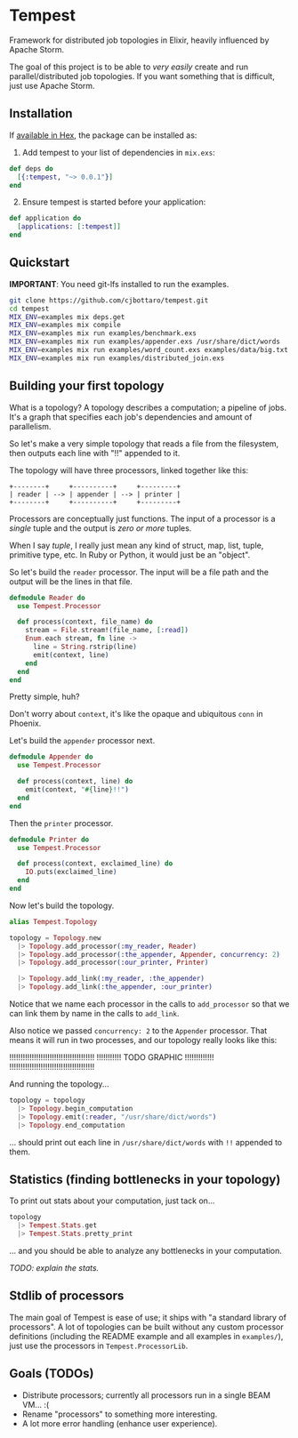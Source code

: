 # Tempest

Framework for distributed job topologies in Elixir, heavily influenced by
Apache Storm.

The goal of this project is to be able to _very easily_ create and run
parallel/distributed job topologies. If you want something that is difficult,
just use Apache Storm.

## Installation

If [available in Hex](https://hex.pm/docs/publish), the package can be installed as:

  1. Add tempest to your list of dependencies in `mix.exs`:

```elixir
def deps do
  [{:tempest, "~> 0.0.1"}]
end
```

  2. Ensure tempest is started before your application:

```elixir
def application do
  [applications: [:tempest]]
end
```

## Quickstart

**IMPORTANT**: You need git-lfs installed to run the examples.

```bash
git clone https://github.com/cjbottaro/tempest.git
cd tempest
MIX_ENV=examples mix deps.get
MIX_ENV=examples mix compile
MIX_ENV=examples mix run examples/benchmark.exs
MIX_ENV=examples mix run examples/appender.exs /usr/share/dict/words
MIX_ENV=examples mix run examples/word_count.exs examples/data/big.txt
MIX_ENV=examples mix run examples/distributed_join.exs
```

## Building your first topology

What is a topology? A topology describes a computation; a pipeline of jobs.
It's a graph that specifies each job's dependencies and amount of parallelism.

So let's make a very simple topology that reads a file from the filesystem,
then outputs each line with "!!" appended to it.

The topology will have three processors, linked together like this:

```
+--------+     +----------+     +---------+
| reader | --> | appender | --> | printer |
+--------+     +----------+     +---------+
```

Processors are conceptually just functions. The input of a processor is a
_single_ tuple and the output is _zero or more_ tuples.

When I say _tuple_, I really just mean any kind of struct, map, list, tuple,
primitive type, etc. In Ruby or Python, it would just be an "object".

So let's build the `reader` processor. The input will be a file path and the
output will be the lines in that file.

```elixir
defmodule Reader do
  use Tempest.Processor

  def process(context, file_name) do
    stream = File.stream!(file_name, [:read])
    Enum.each stream, fn line ->
      line = String.rstrip(line)
      emit(context, line)
    end
  end
end
```

Pretty simple, huh?

Don't worry about `context`, it's like the opaque and ubiquitous `conn` in
Phoenix.

Let's build the `appender` processor next.

```elixir
defmodule Appender do
  use Tempest.Processor

  def process(context, line) do
    emit(context, "#{line}!!")
  end
end
```

Then the `printer` processor.

```elixir
defmodule Printer do
  use Tempest.Processor

  def process(context, exclaimed_line) do
    IO.puts(exclaimed_line)
  end
end
```

Now let's build the topology.

```elixir
alias Tempest.Topology

topology = Topology.new
  |> Topology.add_processor(:my_reader, Reader)
  |> Topology.add_processor(:the_appender, Appender, concurrency: 2)
  |> Topology.add_processor(:our_printer, Printer)

  |> Topology.add_link(:my_reader, :the_appender)
  |> Topology.add_link(:the_appender, :our_printer)
```

Notice that we name each processor in the calls to `add_processor` so that
we can link them by name in the calls to `add_link`.

Also notice we passed `concurrency: 2` to the `Appender` processor. That means
it will run in two processes, and our topology really looks like this:

!!!!!!!!!!!!!!!!!!!!!!!!!!!!!!!!!!!!!!
!!!!!!!!!!! TODO GRAPHIC !!!!!!!!!!!!!
!!!!!!!!!!!!!!!!!!!!!!!!!!!!!!!!!!!!!!

And running the topology...

```elixir
topology = topology
  |> Topology.begin_computation
  |> Topology.emit(:reader, "/usr/share/dict/words")
  |> Topology.end_computation
```

... should print out each line in `/usr/share/dict/words` with `!!` appended
to them.

## Statistics (finding bottlenecks in your topology)

To print out stats about your computation, just tack on...

```elixir
topology
  |> Tempest.Stats.get
  |> Tempest.Stats.pretty_print
```

... and you should be able to analyze any bottlenecks in your computation.

_TODO: explain the stats._

## Stdlib of processors

The main goal of Tempest is ease of use; it ships with "a standard library
of processors". A lot of topologies can be built without any custom processor
definitions (including the README example and all examples in `examples/`),
just use the processors in `Tempest.ProcessorLib`.

## Goals (TODOs)

* Distribute processors; currently all processors run in a single BEAM VM... :(
* Rename "processors" to something more interesting.
* A lot more error handling (enhance user experience).
